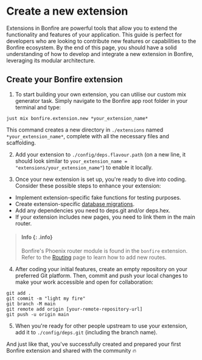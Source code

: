 <!--
SPDX-FileCopyrightText: 2025 Bonfire Networks <https://bonfirenetworks.org/contact/>

SPDX-License-Identifier: AGPL-3.0-only
SPDX-License-Identifier: CC0-1.0
-->

# Create a new extension
    
Extensions in Bonfire are powerful tools that allow you to extend the functionality and features of your application.
This guide is perfect for developers who are looking to contribute new features or capabilities to the Bonfire ecosystem.
By the end of this page, you should have a solid understanding of how to develop and integrate a new extension in Bonfire, leveraging its modular architecture.


## Create your Bonfire extension

1. To start building your own extension, you can utilise our custom mix generator task. Simply navigate to the Bonfire app root folder in your terminal and type:
        
```
just mix bonfire.extension.new *your_extension_name*
```

This command creates a new directory in `./extensions` named `*your_extension_name*`, complete with all the necessary files and scaffolding.

2. Add your extension to `./config/deps.flavour.path` (on a new line, it should look similar to `your_extension_name = "extensions/your_extension_name"`) to enable it locally.

3. Once your new extension is set up, you're ready to dive into coding. Consider these possible steps to enhance your extension:

- Implement extension-specific fake functions for testing purposes.
- Create extension-specific [database migrations](https://hexdocs.pm/ecto_sql/Ecto.Adapters.SQL.html#module-migrations).
- Add any dependencies you need to deps.git and/or deps.hex.
- If your extension includes new pages, you need to link them in the main router. 

> #### Info {: .info}
> Bonfire's Phoenix router module is found in the `bonfire` extension. Refer to the [Routing](/docs/building/routing.md) page to learn how to add new routes.


4. After coding your initial features, create an empty repository on your preferred Git platform. Then, commit and push your local changes to make your work accessible and open for collaboration:

```
git add .
git commit -m "light my fire"
git branch -M main
git remote add origin [your-remote-repository-url]
git push -u origin main
```

5. When you're ready for other people upstream to use your extension, add it to `./config/deps.git` (including the branch name).

And just like that, you've successfully created and prepared your first Bonfire extension and shared with the community 🔥
